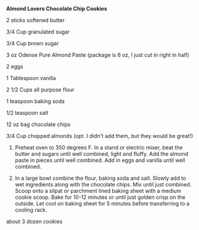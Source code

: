 **Almond Lovers Chocolate Chip Cookies**

2 sticks softened butter

3/4 Cup granulated sugar

3/4 Cup brown sugar

3 oz Odense Pure Almond Paste (package is 6 oz, I just cut in right in half)

2 eggs

1 Tablespoon vanilla

2 1/2 Cups all purpose flour

1 teaspoon baking soda

1/2 teaspoon salt

12 oz bag chocolate chips

3/4 Cup chopped almonds (opt. I didn't add them, but they would be great!)

1.  Preheat oven to 350 degrees F.  In a stand or electric mixer, beat the butter and sugars until well combined, light and fluffy.  Add the almond paste in pieces until well combined.  Add in eggs and vanilla until well combined.

2.  In a large bowl combine the flour, baking soda and salt.  Slowly add to wet ingredients along with the chocolate chips.  Mix until just combined.  Scoop onto a silpat or parchment lined baking sheet with a medium cookie scoop.  Bake for 10-12 minutes or until just golden crisp on the outside.  Let cool on baking sheet for 5 minutes before transferring to a cooling rack.

about 3 dozen cookies